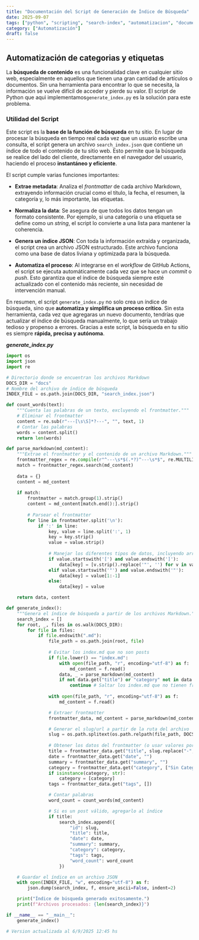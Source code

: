 ```yaml
---
title: "Documentación del Script de Generación de Índice de Búsqueda"
date: 2025-09-07
tags: ["python", "scripting", "search-index", "automatizacion", "documentacion"]
category: ["Automatización"]
draft: false 
---
```


## Automatización de categorias y etiquetas

La **búsqueda de contenido** es una funcionalidad clave en cualquier sitio web, especialmente en aquellos que tienen una gran cantidad de artículos o documentos. Sin una herramienta para encontrar lo que se necesita, la información se vuelve difícil de acceder y pierde su valor. El script de Python que aquì implementamos`generate_index.py` es la solución para este problema.

### Utilidad del Script

Este script es la **base de la función de búsqueda** en tu sitio. En lugar de procesar la búsqueda en tiempo real cada vez que un usuario escribe una consulta, el script genera un archivo `search_index.json` que contiene un índice de todo el contenido de tu sitio web. Esto permite que la búsqueda se realice del lado del cliente, directamente en el navegador del usuario, haciendo el proceso **instantáneo y eficiente**.

El script cumple varias funciones importantes:

* **Extrae metadata**: Analiza el _frontmatter_ de cada archivo Markdown, extrayendo información crucial como el título, la fecha, el resumen, la categoría y, lo más importante, las etiquetas.

* **Normaliza la data**: Se asegura de que todos los datos tengan un formato consistente. Por ejemplo, si una categoría o una etiqueta se define como un _string_, el script lo convierte a una lista para mantener la coherencia.

* **Genera un índice JSON**: Con toda la información extraída y organizada, el script crea un archivo JSON estructurado. Este archivo funciona como una base de datos liviana y optimizada para la búsqueda.

* **Automatiza el proceso**: Al integrarse en el _workflow_ de GitHub Actions, el script se ejecuta automáticamente cada vez que se hace un _commit_ o _push_. Esto garantiza que el índice de búsqueda siempre esté actualizado con el contenido más reciente, sin necesidad de intervención manual.

En resumen, el script `generate_index.py` no solo crea un índice de búsqueda, sino que **automatiza y simplifica un proceso crítico**. Sin esta herramienta, cada vez que agregaras un nuevo documento, tendrías que actualizar el índice de búsqueda manualmente, lo que sería un trabajo tedioso y propenso a errores. Gracias a este script, la búsqueda en tu sitio es siempre **rápida, precisa y autónoma**.

***generate\_index.py***
```python
import os
import json
import re

# Directorio donde se encuentran los archivos Markdown
DOCS_DIR = "docs"
# Nombre del archivo de índice de búsqueda
INDEX_FILE = os.path.join(DOCS_DIR, "search_index.json")

def count_words(text):
    """Cuenta las palabras de un texto, excluyendo el frontmatter."""
    # Eliminar el frontmatter
    content = re.sub(r"---[\s\S]*?---", "", text, 1)
    # Contar las palabras
    words = content.split()
    return len(words)

def parse_markdown(md_content):
    """Extrae el frontmatter y el contenido de un archivo Markdown."""
    frontmatter_regex = re.compile(r"^---\s*$(.*?)^---\s*$", re.MULTILINE | re.DOTALL)
    match = frontmatter_regex.search(md_content)
    
    data = {}
    content = md_content
    
    if match:
        frontmatter = match.group(1).strip()
        content = md_content[match.end():].strip()
        
        # Parsear el frontmatter
        for line in frontmatter.split('\n'):
            if ':' in line:
                key, value = line.split(':', 1)
                key = key.strip()
                value = value.strip()
                
                # Manejar los diferentes tipos de datos, incluyendo arrays de tags sin comillas
                if value.startswith('[') and value.endswith(']'):
                    data[key] = [v.strip().replace('"', '') for v in value[1:-1].split(',')]
                elif value.startswith('"') and value.endswith('"'):
                    data[key] = value[1:-1]
                else:
                    data[key] = value

    return data, content

def generate_index():
    """Genera el índice de búsqueda a partir de los archivos Markdown."""
    search_index = []
    for root, _, files in os.walk(DOCS_DIR):
        for file in files:
            if file.endswith(".md"):
                file_path = os.path.join(root, file)
                
                # Evitar los index.md que no son posts
                if file.lower() == "index.md":
                    with open(file_path, "r", encoding="utf-8") as f:
                        md_content = f.read()
                    data, _ = parse_markdown(md_content)
                    if not data.get("title") or "category" not in data:
                        continue # Saltar los index.md que no tienen frontmatter completo
                
                with open(file_path, "r", encoding="utf-8") as f:
                    md_content = f.read()

                # Extraer frontmatter
                frontmatter_data, md_content = parse_markdown(md_content)

                # Generar el slug/url a partir de la ruta del archivo
                slug = os.path.splitext(os.path.relpath(file_path, DOCS_DIR))[0]
                
                # Obtener los datos del frontmatter (o usar valores por defecto)
                title = frontmatter_data.get("title", slug.replace("-", " ").title())
                date = frontmatter_data.get("date", "")
                summary = frontmatter_data.get("summary", "")
                category = frontmatter_data.get("category", ["Sin Categoría"])
                if isinstance(category, str):
                    category = [category]
                tags = frontmatter_data.get("tags", [])

                # Contar palabras
                word_count = count_words(md_content)

                # Si es un post válido, agregarlo al índice
                if title:
                    search_index.append({
                        "id": slug,
                        "title": title,
                        "date": date,
                        "summary": summary,
                        "category": category,
                        "tags": tags,
                        "word_count": word_count
                    })

    # Guardar el índice en un archivo JSON
    with open(INDEX_FILE, "w", encoding="utf-8") as f:
        json.dump(search_index, f, ensure_ascii=False, indent=2)

    print("Índice de búsqueda generado exitosamente.")
    print(f"Archivos procesados: {len(search_index)}")

if __name__ == "__main__":
    generate_index()

# Version actualizada al 6/9/2025 12:45 hs
```

